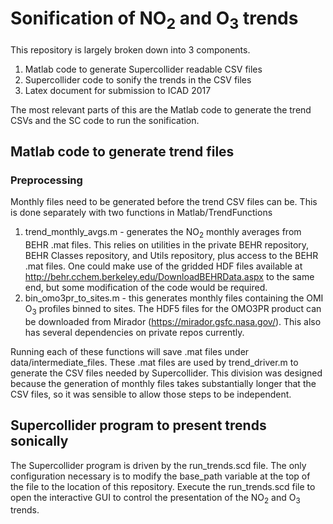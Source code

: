# Sonification of NO<sub>2</sub> and O<sub>3</sub> trends

This repository is largely broken down into 3 components.
1. Matlab code to generate Supercollider readable CSV files
2. Supercollider code to sonify the trends in the CSV files
3. Latex document for submission to ICAD 2017

The most relevant parts of this are the Matlab code to generate the trend CSVs
and the SC code to run the sonification.

## Matlab code to generate trend files
### Preprocessing

Monthly files need to be generated before the trend CSV files can be. This is
done separately with two functions in Matlab/TrendFunctions

1. trend_monthly_avgs.m - generates the NO<sub>2</sub> monthly averages from
BEHR .mat files. This relies on utilities in the private BEHR repository, BEHR
Classes repository, and Utils repository, plus access to the BEHR .mat files.
One could make use of the gridded HDF files available at
http://behr.cchem.berkeley.edu/DownloadBEHRData.aspx to the same end, but some
modification of the code would be required.
2. bin_omo3pr_to_sites.m - this generates monthly files containing the OMI
O<sub>3</sub> profiles binned to sites. The HDF5 files for the OMO3PR product
can be downloaded from Mirador (https://mirador.gsfc.nasa.gov/). This also has
several dependencies on private repos currently.

Running each of these functions will save .mat files under
data/intermediate_files. These .mat files are used by trend_driver.m to generate
the CSV files needed by Supercollider. This division was designed because the
generation of monthly files takes substantially longer that the CSV files, so it
was sensible to allow those steps to be independent.


## Supercollider program to present trends sonically
The Supercollider program is driven by the run_trends.scd file. The only
configuration necessary is to modify the base_path variable at the top of the
file to the location of this repository. Execute the run_trends.scd file to open
the interactive GUI to control the presentation of the NO<sub>2</sub> and
O<sub>3</sub> trends.
